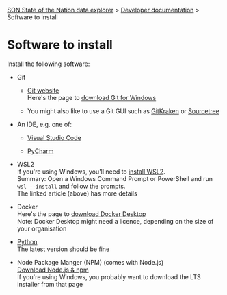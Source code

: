 
[SON State of the Nation data explorer](../README.md) >
[Developer documentation](README.md) >
Software to install

# Software to install

Install the following software:
* Git
  * [Git website](https://git-scm.com/)  
    Here's the page to [download Git for Windows](https://git-scm.com/download/win)

  * You might also like to use a Git GUI such as [GitKraken](https://www.gitkraken.com/) or [Sourcetree](https://www.sourcetreeapp.com/)

* An IDE, e.g. one of:
  * [Visual Studio Code](https://code.visualstudio.com/)

  * [PyCharm](https://www.jetbrains.com/pycharm/)

* WSL2  
  If you're using Windows, you'll need to [install WSL2](https://docs.microsoft.com/en-us/windows/wsl/install).  
  Summary: Open a Windows Command Prompt or PowerShell and run `wsl --install` and follow the prompts.  
  The linked article (above) has more details

* Docker  
  Here's the page to [download Docker Desktop](https://www.docker.com/products/docker-desktop/)  
  Note: Docker Desktop might need a licence, depending on the size of your organisation

* [Python](https://www.python.org/downloads/)  
  The latest version should be fine

* Node Package Manger (NPM) (comes with Node.js)  
  [Download Node.js & npm](https://nodejs.org/en/download/)  
  If you're using Windows, you probably want to download the LTS installer from that page
